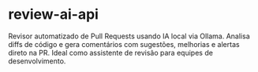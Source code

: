 # review-ai-api
Revisor automatizado de Pull Requests usando IA local via Ollama. Analisa diffs de código e gera comentários com sugestões, melhorias e alertas direto na PR. Ideal como assistente de revisão para equipes de desenvolvimento.

